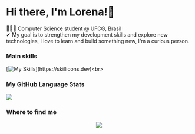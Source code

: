 # Hi there, I'm Lorena!👋 
👩🏻‍💻 Computer Science student @ UFCG, Brasil<br/>
✔ My goal is to strengthen my development skills and explore new technologies, I love to learn and build something new, I'm a curious person.<br/>

### Main skills
[![My Skills](https://skillicons.dev/icons?i=py,github,git,mysql,eclipse,java,linux,vscode,windows,)](https://skillicons.dev)<br>

### My GitHub Language Stats
![](https://github-readme-stats.vercel.app/api?username=lorenamariaagra&theme=radical&hide_border=false&include_all_commits=true&count_private=true)<br/>

### Where to find me
<div align="center">
  <a href="mailto:lorena.maria.luna.almeida.agra@ccc.ufcg.edu"><img src="https://img.shields.io/badge/Gmail-D14836?style=for-the-badge&logo=gmail&logoColor=white&color=black" /></a>
<br>

